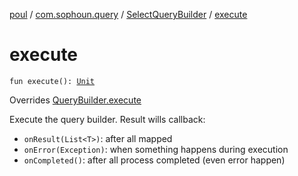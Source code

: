 [poul](../../index.md) / [com.sophoun.query](../index.md) / [SelectQueryBuilder](index.md) / [execute](./execute.md)

# execute

`fun execute(): `[`Unit`](https://kotlinlang.org/api/latest/jvm/stdlib/kotlin/-unit/index.html)

Overrides [QueryBuilder.execute](../-query-builder/execute.md)

Execute the query builder. Result wills callback:

* `onResult(List<T>)`: after all mapped
* `onError(Exception)`: when something happens during execution
* `onCompleted()`: after all process completed (even error happen)
